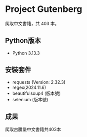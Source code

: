 # Project Gutenberg
爬取中文書籍，共 403 本。

## Python版本
- Python 3.13.3

## 安裝套件
- requests (Version: 2.32.3)
- regex(2024.11.6)
- beautifulsoup4 (版本號)
- selenium (版本號)

## 成果
爬取古騰堡中文書籍共403本
